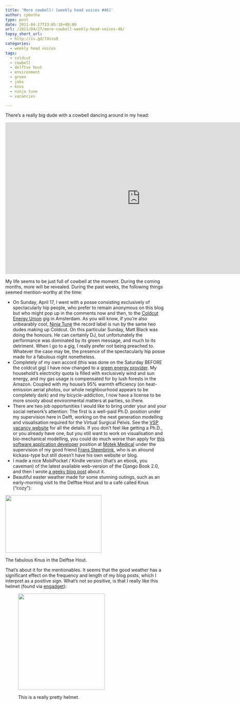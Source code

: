 ```yaml
---
title: 'More cowbell! [weekly head voices #46]'
author: cpbotha
type: post
date: 2011-04-27T13:05:18+00:00
url: /2011/04/27/more-cowbell-weekly-head-voices-46/
topsy_short_url:
  - http://is.gd/l9issQ
categories:
  - weekly head voices
tags:
  - coldcut
  - cowbell
  - delftse hout
  - environment
  - green
  - jobs
  - knus
  - ninja tune
  - vacancies

---
```

There&#8217;s a really big dude with a cowbell dancing around in my head:

<div class="jetpack-video-wrapper">
  <iframe frameborder="0" width="840" height="472" src="https://www.dailymotion.com/embed/video/x64iyhl" allowfullscreen></iframe>
</div>

My life seems to be just full of cowbell at the moment. During the coming months, more will be revealed. During the past weeks, the following things seemed mention-worthy at the time:

  * On Sunday, April 17, I went with a posse consisting exclusively of spectacularly hip people, who prefer to remain anonymous on this blog but who might pop up in the comments now and then, to the [Coldcut Energy Union][1] gig in Amsterdam. As you will know, if you&#8217;re also unbearably cool, [Ninja Tune][2] the record label is run by the same two dudes making up Coldcut. On this particular Sunday, Matt Black was doing the honours. He can certainly DJ, but unfortunately the performance was dominated by its green message, and much to its detriment. When I go to a gig, I really prefer not being preached to. Whatever the case may be, the presence of the spectacularly hip posse made for a fabulous night nonetheless.
  * Completely of my own accord (this was done on the Saturday BEFORE the coldcut gig) I have now changed to a [green energy provider][3]. My household&#8217;s electricity quota is filled with exclusively wind and sun energy, and my gas usage is compensated for by lush forests in the Amazon. Coupled with my house&#8217;s 95% warmth efficiency (on heat-emission aerial photos, our whole neighbourhood appears to be completely dark) and my bicycle-addiction, I now have a license to be more snooty about environmental matters at parties, so there.
  * There are two job opportunities I would like to bring under your and your social network&#8217;s attention: The first is a well-paid Ph.D. position under my supervision here in Delft, working on the next generation modelling and visualisation required for the Virtual Surgical Pelvis. See the [VSP vacancy website][4] for all the details. If you don&#8217;t feel like getting a Ph.D., or you already have one, but you still want to work on visualisation and bio-mechanical modelling, you could do much worse than apply for [this software application developer][5] position at [Motek Medical][6] under the supervision of my good friend [Frans Steenbrink][7], who is an alround kickass-type but still doesn&#8217;t have his own website or blog.
  * I made a nice MobiPocket / Kindle version (that&#8217;s an ebook, you caveman) of the latest available web-version of the Django Book 2.0, and then I wrote [a geeky blog post][8] about it.
  * Beautiful easter weather made for some stunning outings, such as an early-morning visit to the Delftse Hout and to a café called Knus (&#8220;cozy&#8221;):<figure id="attachment_1347" aria-describedby="caption-attachment-1347" style="width: 300px" class="wp-caption aligncenter"><a href="http://cpbotha.net/wp-content/uploads/2011/04/knus20110425-1024.jpg" data-rel="lightbox-image-0" data-rl_title="" data-rl_caption="" title="">

<img data-attachment-id="1347" data-permalink="https://cpbotha.net/2011/04/27/more-cowbell-weekly-head-voices-46/knus20110425-1024/" data-orig-file="https://cpbotha.net/wp-content/uploads/2011/04/knus20110425-1024.jpg" data-orig-size="1024,613" data-comments-opened="1" data-image-meta="{&quot;aperture&quot;:&quot;0&quot;,&quot;credit&quot;:&quot;&quot;,&quot;camera&quot;:&quot;HTC Vision&quot;,&quot;caption&quot;:&quot;&quot;,&quot;created_timestamp&quot;:&quot;1303730461&quot;,&quot;copyright&quot;:&quot;&quot;,&quot;focal_length&quot;:&quot;3.53&quot;,&quot;iso&quot;:&quot;77&quot;,&quot;shutter_speed&quot;:&quot;0&quot;,&quot;title&quot;:&quot;&quot;}" data-image-title="knus20110425-1024" data-image-description="" data-medium-file="https://cpbotha.net/wp-content/uploads/2011/04/knus20110425-1024-300x179.jpg" data-large-file="https://cpbotha.net/wp-content/uploads/2011/04/knus20110425-1024.jpg" class="size-medium wp-image-1347" title="knus20110425-1024" src="http://cpbotha.net/wp-content/uploads/2011/04/knus20110425-1024-300x179.jpg" alt="" width="300" height="179" srcset="https://cpbotha.net/wp-content/uploads/2011/04/knus20110425-1024-300x179.jpg 300w, https://cpbotha.net/wp-content/uploads/2011/04/knus20110425-1024.jpg 1024w" sizes="(max-width: 300px) 85vw, 300px" /></a><figcaption id="caption-attachment-1347" class="wp-caption-text">The fabulous Knus in the Delftse Hout.</figcaption></figure> 

That&#8217;s about it for the mentionables. It seems that the good weather has a significant effect on the frequency and length of my blog posts, which I interpret as a positive sign. What&#8217;s not so positive, is that I really like this helmet (found via [engadget][9]):<figure id="attachment_1349" aria-describedby="caption-attachment-1349" style="width: 270px" class="wp-caption aligncenter"><a href="http://cpbotha.net/wp-content/uploads/2011/04/sa-photonicshrnvs-1303424828.jpg" data-rel="lightbox-image-1" data-rl_title="" data-rl_caption="" title="">

<img data-attachment-id="1349" data-permalink="https://cpbotha.net/2011/04/27/more-cowbell-weekly-head-voices-46/sa-photonicshrnvs-1303424828/" data-orig-file="https://cpbotha.net/wp-content/uploads/2011/04/sa-photonicshrnvs-1303424828.jpg" data-orig-size="451,500" data-comments-opened="1" data-image-meta="{&quot;aperture&quot;:&quot;0&quot;,&quot;credit&quot;:&quot;&quot;,&quot;camera&quot;:&quot;&quot;,&quot;caption&quot;:&quot;&quot;,&quot;created_timestamp&quot;:&quot;0&quot;,&quot;copyright&quot;:&quot;&quot;,&quot;focal_length&quot;:&quot;0&quot;,&quot;iso&quot;:&quot;0&quot;,&quot;shutter_speed&quot;:&quot;0&quot;,&quot;title&quot;:&quot;&quot;}" data-image-title="sa-photonicshrnvs-1303424828" data-image-description="" data-medium-file="https://cpbotha.net/wp-content/uploads/2011/04/sa-photonicshrnvs-1303424828-270x300.jpg" data-large-file="https://cpbotha.net/wp-content/uploads/2011/04/sa-photonicshrnvs-1303424828.jpg" class="size-medium wp-image-1349" title="sa-photonicshrnvs-1303424828" src="http://cpbotha.net/wp-content/uploads/2011/04/sa-photonicshrnvs-1303424828-270x300.jpg" alt="" width="270" height="300" srcset="https://cpbotha.net/wp-content/uploads/2011/04/sa-photonicshrnvs-1303424828-270x300.jpg 270w, https://cpbotha.net/wp-content/uploads/2011/04/sa-photonicshrnvs-1303424828.jpg 451w" sizes="(max-width: 270px) 85vw, 270px" /></a><figcaption id="caption-attachment-1349" class="wp-caption-text">This is a really pretty helmet.</figcaption></figure>

 [1]: http://www.last.fm/event/1897405+Coldcut+Energy+Union "last.fm page for the coldcut energy union gig in the melkweg"
 [2]: http://en.wikipedia.org/wiki/Ninja_Tune "ninja tune page on wikipedia"
 [3]: http://www.greenchoice.nl/ "greenchoice energy provider"
 [4]: http://graphics.tudelft.nl/Vacancies/EWI2011.02 "VSP PhD position website"
 [5]: /wp-content/uploads/2011/04/Motek-Medical-job-opening-for-Software-Application-Developer.pdf "motek medical job description"
 [6]: /2009/09/13/weekly-head-voices-3-powerless-meat-zen-xi-leaves-nfbi-motek/ "previous blog post about motek"
 [7]: http://nl.linkedin.com/in/franssteenbrink "linkedin page frans steenbrink"
 [8]: http://vxlabs.com/2011/04/25/the-django-book-2-0-in-mobipocket-kindle-format/ "vxlabs blog post about djangobook 2.0 ebook"
 [9]: http://www.engadget.com/2011/04/22/sa-photonics-high-res-digital-night-vision-system-makes-you-look/ "engadget article with night vision helmet"
